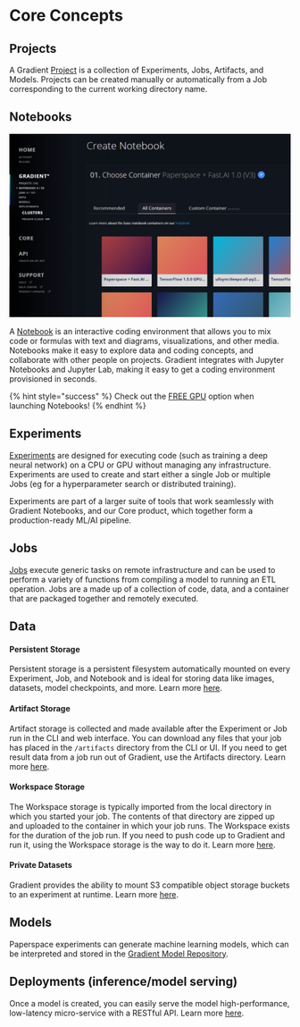 # Core Concepts

## Projects

A Gradient [Project](../projects/about.md) is a collection of Experiments, Jobs, Artifacts, and Models. Projects can be created manually or automatically from a Job corresponding to the current working directory name.

## Notebooks

![](../.gitbook/assets/image%20%284%29.png)

A [Notebook](../notebooks/about.md) is an interactive coding environment that allows you to mix code or formulas with text and diagrams, visualizations, and other media. Notebooks make it easy to explore data and coding concepts, and collaborate with other people on projects. Gradient integrates with Jupyter Notebooks and Jupyter Lab, making it easy to get a coding environment provisioned in seconds.

{% hint style="success" %}
Check out the [FREE GPU](../instances/free-instances.md) option when launching Notebooks!
{% endhint %}

## Experiments

[Experiments](../experiments/about.md) are designed for executing code \(such as training a deep neural network\) on a CPU or GPU without managing any infrastructure. Experiments are used to create and start either a single Job or multiple Jobs \(eg for a hyperparameter search or distributed training\).  

Experiments are part of a larger suite of tools that work seamlessly with Gradient Notebooks, and our Core product, which together form a production-ready ML/AI pipeline.

## Jobs

[Jobs](../jobs/about.md) execute generic tasks on remote infrastructure and can be used to perform a variety of functions from compiling a model to running an ETL operation.  Jobs are a made up of a collection of code, data, and a container that are packaged together and remotely executed.  

## Data

#### Persistent Storage

Persistent storage is a persistent filesystem automatically mounted on every Experiment, Job, and Notebook and is ideal for storing data like images, datasets, model checkpoints, and more. Learn more [here](../data/storage.md#persistent-storage).

#### Artifact Storage

Artifact storage is collected and made available after the Experiment or Job run in the CLI and web interface. You can download any files that your job has placed in the `/artifacts` directory from the CLI or UI. If you need to get result data from a job run out of Gradient, use the Artifacts directory. Learn more [here](../data/storage.md#artifact-storage).

#### Workspace Storage

The Workspace storage is typically imported from the local directory in which you started your job. The contents of that directory are zipped up and uploaded to the container in which your job runs. The Workspace exists for the duration of the job run.  If you need to push code up to Gradient and run it, using the Workspace storage is the way to do it. Learn more [here](../data/storage.md#workspace-storage).

#### Private Datasets

Gradient provides the ability to mount S3 compatible object storage buckets to an experiment at runtime.  Learn more [here](../data/private-datasets-repository.md).

## Models

Paperspace experiments can generate machine learning models, which can be interpreted and stored in the [Gradient Model Repository](../models/about.md).  

## Deployments \(inference/model serving\)

Once a model is created, you can easily serve the model high-performance, low-latency micro-service with a RESTful API. Learn more [here](../deployments/about.md).

